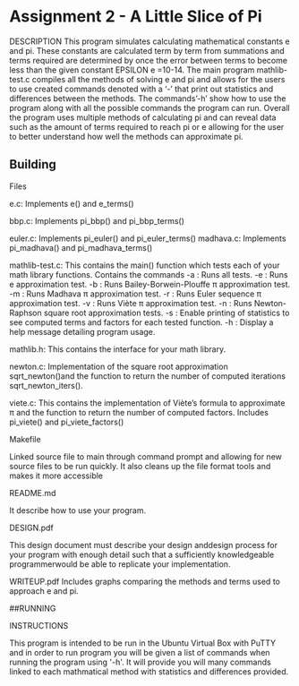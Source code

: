 # Assignment 2 - A Little Slice of Pi

DESCRIPTION
This program simulates calculating mathematical constants e and pi. These constants are calculated term by term from summations and terms required are determined by once the error between terms to become less than the given constant EPSILON e =10-14. The main program mathlib-test.c compiles all the methods of solving e and pi and allows for the users to use created commands denoted with a ‘-’ that print out statistics and differences between the methods. The commands’-h’ show how to use the program along with all the possible commands the program can run. Overall the program uses multiple methods of calculating pi and can reveal data such as the amount of terms required to reach pi or e allowing for the user to better understand how well the methods can approximate pi.
## Building

Files

e.c:
Implements e() and e_terms()

bbp.c: 
Implements pi_bbp() and pi_bbp_terms()

euler.c: 
Implements pi_euler() and pi_euler_terms()
madhava.c: 
Implements pi_madhava() and pi_madhava_terms()

mathlib-test.c: 
This contains the main() function which tests each of your math library functions. 
Contains the commands
-a : Runs all tests. 
-e : Runs e approximation test. 
-b : Runs Bailey-Borwein-Plouffe π approximation test. 
-m : Runs Madhava π approximation test. 
-r : Runs Euler sequence π approximation test. 
-v : Runs Viète π approximation test. 
-n : Runs Newton-Raphson square root approximation tests.
-s : Enable printing of statistics to see computed terms and factors for each tested function. 
-h : Display a help message detailing program usage.

mathlib.h: 
This contains the interface for your math library. 

newton.c: Implementation of the square root approximation sqrt_newton()and the function to return the number of computed iterations sqrt_newton_iters(). 

viete.c: 
This contains the implementation of Viète’s formula to approximate π and the function to return the number of computed factors. Includes pi_viete() and pi_viete_factors()

Makefile

Linked source file to main through command prompt and allowing for new source files to be run quickly. It also cleans up the file format tools and makes it more accessible

README.md

It describe how to use your program.

DESIGN.pdf

This design document must describe your design anddesign  process  for  your  program  with  enough  detail  such  that  a  sufficiently  knowledgeable  programmerwould be able to replicate your implementation.

WRITEUP.pdf
Includes graphs comparing the methods and terms used to approach e and pi.

##RUNNING

INSTRUCTIONS

This program is intended to be run in the Ubuntu Virtual Box with PuTTY and in order to run program you will be given a list of commands when running the program using '-h'. It will provide you will many commands linked to each mathmatical method with statistics and differences provided.

